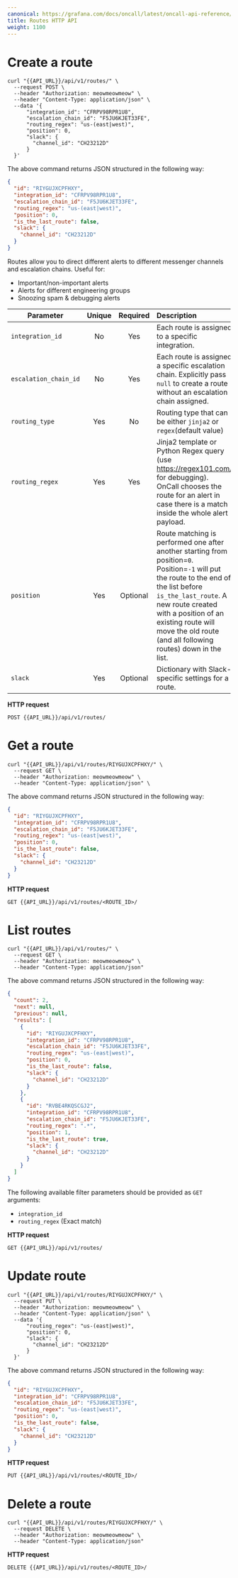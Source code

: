 ```yaml
---
canonical: https://grafana.com/docs/oncall/latest/oncall-api-reference/routes/
title: Routes HTTP API
weight: 1100
---
```


# Create a route

```shell
curl "{{API_URL}}/api/v1/routes/" \
  --request POST \
  --header "Authorization: meowmeowmeow" \
  --header "Content-Type: application/json" \
  --data '{
      "integration_id": "CFRPV98RPR1U8",
      "escalation_chain_id": "F5JU6KJET33FE",
      "routing_regex": "us-(east|west)",
      "position": 0,
      "slack": {
        "channel_id": "CH23212D"
      }
  }'
```

The above command returns JSON structured in the following way:

```json
{
  "id": "RIYGUJXCPFHXY",
  "integration_id": "CFRPV98RPR1U8",
  "escalation_chain_id": "F5JU6KJET33FE",
  "routing_regex": "us-(east|west)",
  "position": 0,
  "is_the_last_route": false,
  "slack": {
    "channel_id": "CH23212D"
  }
}
```

Routes allow you to direct different alerts to different messenger channels and escalation chains. Useful for:

- Important/non-important alerts
- Alerts for different engineering groups
- Snoozing spam & debugging alerts

<!-- markdownlint-disable MD013 -->

| Parameter             | Unique | Required | Description                                                                                                                                                                                                                                                                                 |
|-----------------------| :----: |:--------:|:--------------------------------------------------------------------------------------------------------------------------------------------------------------------------------------------------------------------------------------------------------------------------------------------|
| `integration_id`      |   No   |   Yes    | Each route is assigned to a specific integration.                                                                                                                                                                                                                                           |
| `escalation_chain_id` |   No   |   Yes    | Each route is assigned a specific escalation chain. Explicitly pass `null` to create a route without an escalation chain assigned.                                                                                                                                                          |
| `routing_type`        |  Yes   |    No    | Routing type that can be either `jinja2` or `regex`(default value)                                                                                                                                                                                                                          |
| `routing_regex`       |  Yes   |   Yes    | Jinja2 template or Python Regex query (use <https://regex101.com/> for debugging). OnCall chooses the route for an alert in case there is a match inside the whole alert payload.                                                                                                           |
| `position`            |  Yes   | Optional | Route matching is performed one after another starting from position=`0`. Position=`-1` will put the route to the end of the list before `is_the_last_route`. A new route created with a position of an existing route will move the old route (and all following routes) down in the list. |
| `slack`               |  Yes   | Optional | Dictionary with Slack-specific settings for a route.                                                                                                                                                                                                                                        |

<!-- markdownlint-enable MD013 -->

**HTTP request**

`POST {{API_URL}}/api/v1/routes/`

# Get a route

```shell
curl "{{API_URL}}/api/v1/routes/RIYGUJXCPFHXY/" \
  --request GET \
  --header "Authorization: meowmeowmeow" \
  --header "Content-Type: application/json" \
```

The above command returns JSON structured in the following way:

```json
{
  "id": "RIYGUJXCPFHXY",
  "integration_id": "CFRPV98RPR1U8",
  "escalation_chain_id": "F5JU6KJET33FE",
  "routing_regex": "us-(east|west)",
  "position": 0,
  "is_the_last_route": false,
  "slack": {
    "channel_id": "CH23212D"
  }
}
```

**HTTP request**

`GET {{API_URL}}/api/v1/routes/<ROUTE_ID>/`

# List routes

```shell
curl "{{API_URL}}/api/v1/routes/" \
  --request GET \
  --header "Authorization: meowmeowmeow" \
  --header "Content-Type: application/json"
```

The above command returns JSON structured in the following way:

```json
{
  "count": 2,
  "next": null,
  "previous": null,
  "results": [
    {
      "id": "RIYGUJXCPFHXY",
      "integration_id": "CFRPV98RPR1U8",
      "escalation_chain_id": "F5JU6KJET33FE",
      "routing_regex": "us-(east|west)",
      "position": 0,
      "is_the_last_route": false,
      "slack": {
        "channel_id": "CH23212D"
      }
    },
    {
      "id": "RVBE4RKQSCGJ2",
      "integration_id": "CFRPV98RPR1U8",
      "escalation_chain_id": "F5JU6KJET33FE",
      "routing_regex": ".*",
      "position": 1,
      "is_the_last_route": true,
      "slack": {
        "channel_id": "CH23212D"
      }
    }
  ]
}
```

The following available filter parameters should be provided as `GET` arguments:

- `integration_id`
- `routing_regex` (Exact match)

**HTTP request**

`GET {{API_URL}}/api/v1/routes/`

# Update route

```shell
curl "{{API_URL}}/api/v1/routes/RIYGUJXCPFHXY/" \
  --request PUT \
  --header "Authorization: meowmeowmeow" \
  --header "Content-Type: application/json" \
  --data '{
      "routing_regex": "us-(east|west)",
      "position": 0,
      "slack": {
        "channel_id": "CH23212D"
      }
  }'
```

The above command returns JSON structured in the following way:

```json
{
  "id": "RIYGUJXCPFHXY",
  "integration_id": "CFRPV98RPR1U8",
  "escalation_chain_id": "F5JU6KJET33FE",
  "routing_regex": "us-(east|west)",
  "position": 0,
  "is_the_last_route": false,
  "slack": {
    "channel_id": "CH23212D"
  }
}
```

**HTTP request**

`PUT {{API_URL}}/api/v1/routes/<ROUTE_ID>/`

# Delete a route

```shell
curl "{{API_URL}}/api/v1/routes/RIYGUJXCPFHXY/" \
  --request DELETE \
  --header "Authorization: meowmeowmeow" \
  --header "Content-Type: application/json"
```

**HTTP request**

`DELETE {{API_URL}}/api/v1/routes/<ROUTE_ID>/`

